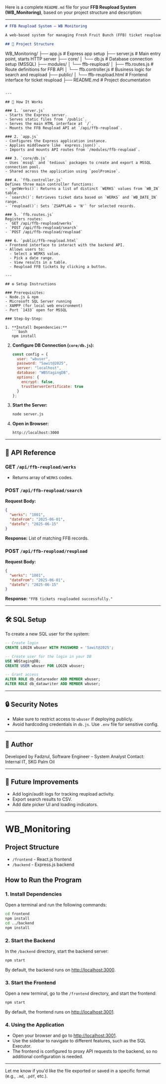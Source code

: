 Here is a complete `README.md` file for your **FFB Reupload System (WB\_Monitoring)**, based on your project structure and description:

---

```markdown
# FFB Reupload System – WB Monitoring

A web-based system for managing Fresh Fruit Bunch (FFB) ticket reuploading from MSSQL database. This tool allows users to reset `ZSAPFLAG` for specific `WERKS` codes and date ranges.

## 📁 Project Structure

```

WB\_Monitoring/
├── app.js                         # Express app setup
├── server.js                      # Main entry point, starts HTTP server
├── core/
│   └── db.js                      # Database connection setup (MSSQL)
├── modules/
│   └── ffb-reupload/
│       ├── ffb.routes.js         # Route definitions for FFB API
│       └── ffb.controller.js     # Business logic for search and reupload
├── public/
│   └── ffb-reupload.html         # Frontend interface for ticket reupload
├── README.md                      # Project documentation

````

---

## 🚀 How It Works

### 1. `server.js`
- Starts the Express server.
- Serves static files from `/public`.
- Serves the main HTML interface at `/`.
- Mounts the FFB Reupload API at `/api/ffb-reupload`.

### 2. `app.js`
- Configures the Express application instance.
- Applies middleware like `express.json()`.
- Imports and mounts API routes from `/modules/ffb-reupload`.

### 3. `core/db.js`
- Uses `mssql` and `tedious` packages to create and export a MSSQL connection pool.
- Shared across the application using `poolPromise`.

### 4. `ffb.controller.js`
Defines three main controller functions:
- `getWerks()`: Returns a list of distinct `WERKS` values from `WB_IN` table.
- `search()`: Retrieves ticket data based on `WERKS` and `WB_DATE_IN` range.
- `reupload()`: Sets `ZSAPFLAG = 'N'` for selected records.

### 5. `ffb.routes.js`
Registers routes:
- `GET /api/ffb-reupload/werks`
- `POST /api/ffb-reupload/search`
- `POST /api/ffb-reupload/reupload`

### 6. `public/ffb-reupload.html`
- Frontend interface to interact with the backend API.
- Allows users to:
  - Select a WERKS value.
  - Pick a date range.
  - View results in a table.
  - Reupload FFB tickets by clicking a button.

---

## ⚙️ Setup Instructions

### Prerequisites:
- Node.js & npm
- Microsoft SQL Server running
- XAMPP (for local web environment)
- Port `1433` open for MSSQL

### Step-by-Step:

1. **Install Dependencies:**
   ```bash
   npm install
````

2. **Configure DB Connection (`core/db.js`):**

   ```js
   const config = {
     user: "wbuser",
     password: "Sawit@2025",
     server: "localhost",
     database: "WBStagingDB",
     options: {
       encrypt: false,
       trustServerCertificate: true
     }
   };
   ```

3. **Start the Server:**

   ```bash
   node server.js
   ```

4. **Open in Browser:**

   ```
   http://localhost:3000
   ```

---

## 🔌 API Reference

### GET `/api/ffb-reupload/werks`

* Returns array of `WERKS` codes.

### POST `/api/ffb-reupload/search`

**Request Body:**

```json
{
  "werks": "1001",
  "dateFrom": "2025-06-01",
  "dateTo": "2025-06-15"
}
```

**Response:** List of matching FFB records.

### POST `/api/ffb-reupload/reupload`

**Request Body:**

```json
{
  "werks": "1001",
  "dateFrom": "2025-06-01",
  "dateTo": "2025-06-15"
}
```

**Response:** `"FFB tickets reuploaded successfully."`

---

## 🛠️ SQL Setup

To create a new SQL user for the system:

```sql
-- Create login
CREATE LOGIN wbuser WITH PASSWORD = 'Sawit@2025';

-- Create user for the login in your DB
USE WBStagingDB;
CREATE USER wbuser FOR LOGIN wbuser;

-- Grant access
ALTER ROLE db_datareader ADD MEMBER wbuser;
ALTER ROLE db_datawriter ADD MEMBER wbuser;
```

---

## 🔒 Security Notes

* Make sure to restrict access to `wbuser` if deploying publicly.
* Avoid hardcoding credentials in `db.js`. Use `.env` file for sensitive config.

---

## 👤 Author

Developed by Fadzrul, Software Engineer – System Analyst
Contact: Internal IT, SKG Palm Oil

---

## 📌 Future Improvements

* Add login/audit logs for tracking reupload activity.
* Export search results to CSV.
* Add date picker UI and loading indicators.

---

# WB_Monitoring

## Project Structure

- `/frontend` - React.js frontend
- `/backend` - Express.js backend

## How to Run the Program

### 1. Install Dependencies

Open a terminal and run the following commands:

```bash
cd frontend
npm install
cd ../backend
npm install
```

### 2. Start the Backend

In the `/backend` directory, start the backend server:

```bash
npm start
```

By default, the backend runs on [http://localhost:3000](http://localhost:3000).

### 3. Start the Frontend

Open a new terminal, go to the `/frontend` directory, and start the frontend:

```bash
npm start
```

By default, the frontend runs on [http://localhost:3001](http://localhost:3001).

### 4. Using the Application

- Open your browser and go to [http://localhost:3001](http://localhost:3001).
- Use the sidebar to navigate to different features, such as the SQL Executor.
- The frontend is configured to proxy API requests to the backend, so no additional configuration is needed.

---

Let me know if you'd like the file exported or saved in a specific format (e.g., `.md`, `.pdf`, etc.).
